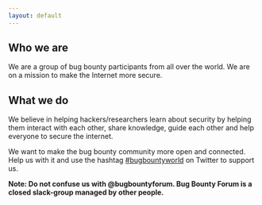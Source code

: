 ```yaml
---
layout: default
---
```


## [](#header-1) Who we are

We are a group of bug bounty participants from all over the world. We are on a mission to make the Internet more secure. 

## [](#header-2) What we do

We believe in helping hackers/researchers learn about security by helping them interact with each other, share knowledge, guide each other and help everyone to secure the internet.

We want to make the bug bounty community more open and connected. Help us with it and use the hashtag [#bugbountyworld](https://twitter.com/search?q=%23bugbountyworld) on Twitter to support us.

**Note: Do not confuse us with @bugbountyforum. Bug Bounty Forum is a closed slack-group managed by other people.**

